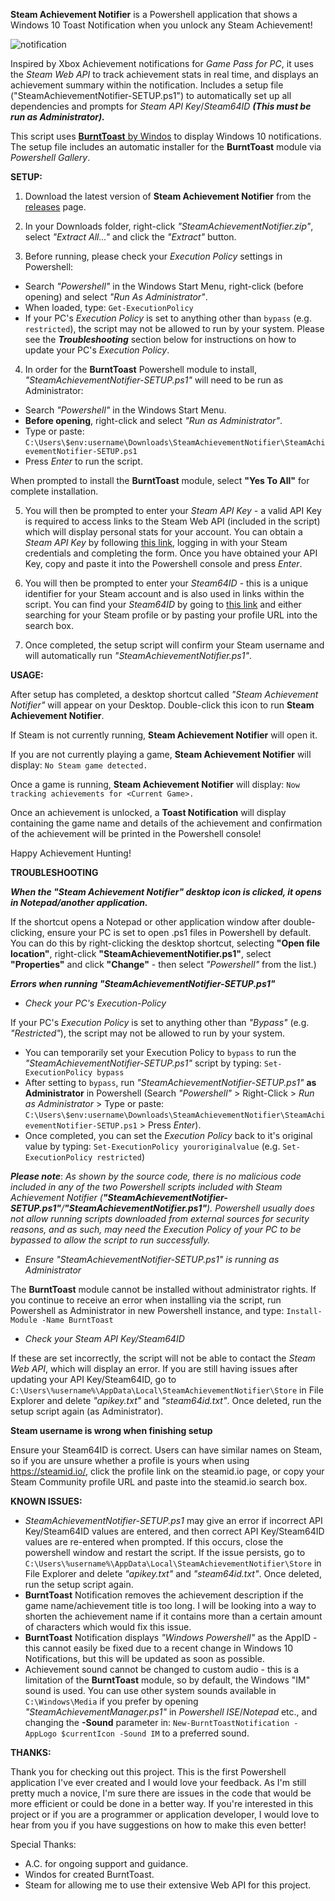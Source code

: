**Steam Achievement Notifier** is a Powershell application that shows a Windows 10 Toast Notification when you unlock any Steam Achievement!

![notification](https://media.giphy.com/media/HBU4sWKTzLrHmOTUlj/giphy.gif)

Inspired by Xbox Achievement notifications for *Game Pass for PC*, it uses the *Steam Web API* to track achievement stats in real time, and displays an achievement summary within the notification. Includes a setup file ("SteamAchievementNotifier-SETUP.ps1") to automatically set up all dependencies and prompts for *Steam API Key*/*Steam64ID* ***(This must be run as Administrator).***

This script uses [**BurntToast** by Windos](https://github.com/Windos/BurntToast) to display Windows 10 notifications. The setup file includes an automatic installer for the **BurntToast** module via *Powershell Gallery*.

**SETUP:**
  
1. Download the latest version of **Steam Achievement Notifier** from the [releases](https://github.com/SteamAchievementNotifier/SteamAchievementNotifier/releases) page.

2. In your Downloads folder, right-click *"SteamAchievementNotifier.zip"*, select *"Extract All..."* and click the *"Extract"* button.

3. Before running, please check your *Execution Policy* settings in Powershell:

* Search *"Powershell"* in the Windows Start Menu, right-click (before opening) and select *"Run As Administrator"*.
* When loaded, type: `Get-ExecutionPolicy`
* If your PC's *Execution Policy* is set to anything other than `bypass` (e.g. `restricted`), the script may not be allowed to run by your system. Please see the ***Troubleshooting*** section below for instructions on how to update your PC's *Execution Policy*.

4. In order for the **BurntToast** Powershell module to install, *"SteamAchievementNotifier-SETUP.ps1"* will need to be run as Administrator:

- Search *"Powershell"* in the Windows Start Menu.
- **Before opening**, right-click and select *"Run as Administrator"*.
- Type or paste: `C:\Users\$env:username\Downloads\SteamAchievementNotifier\SteamAchievementNotifier-SETUP.ps1`
- Press *Enter* to run the script.

When prompted to install the **BurntToast** module, select **"Yes To All"** for complete installation.

5. You will then be prompted to enter your *Steam API Key* - a valid API Key is required to access links to the Steam Web API (included in the script) which will display personal stats for your account. You can obtain a *Steam API Key* by following [this link](https://steamcommunity.com/login/home/?goto=%2Fdev%2Fapikey), logging in with your Steam credentials and completing the form. Once you have obtained your API Key, copy and paste it into the Powershell console and press *Enter*.

6. You will then be prompted to enter your *Steam64ID* - this is a unique identifier for your Steam account and is also used in links within the script. You can find your *Steam64ID* by going to [this link](https://steamid.io/) and either searching for your Steam profile or by pasting your profile URL into the search box.

7. Once completed, the setup script will confirm your Steam username and will automatically run *"SteamAchievementNotifier.ps1"*.

**USAGE:**
  
After setup has completed, a desktop shortcut called *"Steam Achievement Notifier"* will appear on your Desktop. Double-click this icon to run **Steam Achievement Notifier**.

If Steam is not currently running, **Steam Achievement Notifier** will open it.

If you are not currently playing a game, **Steam Achievement Notifier** will display: `No Steam game detected.`

Once a game is running, **Steam Achievement Notifier** will display: `Now tracking achievements for <Current Game>.`

Once an achievement is unlocked, a **Toast Notification** will display containing the game name and details of the achievement and confirmation of the achievement will be printed in the Powershell console!
  
Happy Achievement Hunting!

**TROUBLESHOOTING**

***When the "Steam Achievement Notifier" desktop icon is clicked, it opens in Notepad/another application.***

If the shortcut opens a Notepad or other application window after double-clicking, ensure your PC is set to open .ps1 files in Powershell by default. You can do this by right-clicking the desktop shortcut, selecting **"Open file location"**, right-click **"SteamAchievementNotifier.ps1"**, select **"Properties"** and click **"Change"** - then select *"Powershell"* from the list.)

***Errors when running "SteamAchievementNotifier-SETUP.ps1"***

* *Check your PC's *Execution-Policy**

If your PC's *Execution Policy* is set to anything other than *"Bypass"* (e.g. *"Restricted"*), the script may not be allowed to run by your system.
- You can temporarily set your Execution Policy to `bypass` to run the *"SteamAchievementNotifier-SETUP.ps1"* script by typing: `Set-ExecutionPolicy bypass`
- After setting to `bypass`, run *"SteamAchievementNotifier-SETUP.ps1"* **as Administrator** in Powershell (Search *"Powershell"* > Right-Click > *Run as Administrator* > Type or paste: `C:\Users\$env:username\Downloads\SteamAchievementNotifier\SteamAchievementNotifier-SETUP.ps1` > Press *Enter*).
- Once completed, you can set the *Execution Policy* back to it's original value by typing: `Set-ExecutionPolicy youroriginalvalue` (e.g. `Set-ExecutionPolicy restricted`)

***Please note***: *As shown by the source code, there is no malicious code included in any of the two Powershell scripts included with Steam Achievement Notifier (**"SteamAchievementNotifier-SETUP.ps1"**/**"SteamAchievementNotifier.ps1"**). Powershell usually does not allow running scripts downloaded from external sources for security reasons, and as such, may need the Execution Policy of your PC to be bypassed to allow the script to run successfully.*

* *Ensure "SteamAchievementNotifier-SETUP.ps1" is running as Administrator*

The **BurntToast** module cannot be installed without administrator rights. If you continue to receive an error when installing via the script, run Powershell as Administrator in new Powershell instance, and type: `Install-Module -Name BurntToast`

* *Check your Steam API Key/Steam64ID*

If these are set incorrectly, the script will not be able to contact the *Steam Web API*, which will display an error. If you are still having issues after updating your API Key/Steam64ID, go to `C:\Users\%username%\AppData\Local\SteamAchievementNotifier\Store` in File Explorer and delete *"apikey.txt"* and *"steam64id.txt"*. Once deleted, run the setup script again (as Administrator).

**Steam username is wrong when finishing setup**

Ensure your Steam64ID is correct. Users can have similar names on Steam, so if you are unsure whether a profile is yours when using https://steamid.io/, click the profile link on the steamid.io page, or copy your Steam Community profile URL and paste into the steamid.io search box.

**KNOWN ISSUES:**

- *SteamAchievementNotifier-SETUP.ps1* may give an error if incorrect API Key/Steam64ID values are entered, and then correct API Key/Steam64ID values are re-entered when prompted. If this occurs, close the powershell window and restart the script. If the issue persists, go to `C:\Users\%username%\AppData\Local\SteamAchievementNotifier\Store` in File Explorer and delete *"apikey.txt"* and *"steam64id.txt"*. Once deleted, run the setup script again.
- **BurntToast** Notification removes the achievement description if the game name/achievement title is too long. I will be looking into a way to shorten the achievement name if it contains more than a certain amount of characters which would fix this issue.
- **BurntToast** Notification displays *"Windows Powershell"* as the AppID - this cannot easily be fixed due to a recent change in Windows 10 Notifications, but this will be updated as soon as possible.
- Achievement sound cannot be changed to custom audio - this is a limitation of the **BurntToast** module, so by default, the Windows "IM" sound is used. You can use other system sounds available in `C:\Windows\Media` if you prefer by opening *"SteamAchievementManager.ps1"* in *Powershell ISE*/*Notepad* etc., and changing the **-Sound** parameter in: `New-BurntToastNotification -AppLogo $currentIcon -Sound IM` to a preferred sound.

**THANKS:**

Thank you for checking out this project. This is the first Powershell application I've ever created and I would love your feedback. As I'm still pretty much a novice, I'm sure there are issues in the code that would be more efficient or could be done in a better way. If you're interested in this project or if you are a programmer or application developer, I would love to hear from you if you have suggestions on how to make this even better!

Special Thanks:
- A.C. for ongoing support and guidance.
- Windos for created BurntToast.
- Steam for allowing me to use their extensive Web API for this project.
